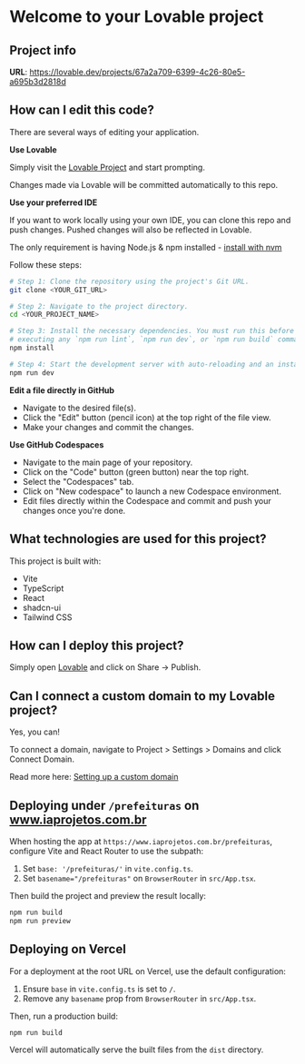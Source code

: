 # Welcome to your Lovable project

## Project info

**URL**: https://lovable.dev/projects/67a2a709-6399-4c26-80e5-a695b3d2818d

## How can I edit this code?

There are several ways of editing your application.

**Use Lovable**

Simply visit the [Lovable Project](https://lovable.dev/projects/67a2a709-6399-4c26-80e5-a695b3d2818d) and start prompting.

Changes made via Lovable will be committed automatically to this repo.

**Use your preferred IDE**

If you want to work locally using your own IDE, you can clone this repo and push changes. Pushed changes will also be reflected in Lovable.

The only requirement is having Node.js & npm installed - [install with nvm](https://github.com/nvm-sh/nvm#installing-and-updating)

Follow these steps:

```sh
# Step 1: Clone the repository using the project's Git URL.
git clone <YOUR_GIT_URL>

# Step 2: Navigate to the project directory.
cd <YOUR_PROJECT_NAME>

# Step 3: Install the necessary dependencies. You must run this before
# executing any `npm run lint`, `npm run dev`, or `npm run build` command.
npm install

# Step 4: Start the development server with auto-reloading and an instant preview.
npm run dev
```

**Edit a file directly in GitHub**

- Navigate to the desired file(s).
- Click the "Edit" button (pencil icon) at the top right of the file view.
- Make your changes and commit the changes.

**Use GitHub Codespaces**

- Navigate to the main page of your repository.
- Click on the "Code" button (green button) near the top right.
- Select the "Codespaces" tab.
- Click on "New codespace" to launch a new Codespace environment.
- Edit files directly within the Codespace and commit and push your changes once you're done.

## What technologies are used for this project?

This project is built with:

- Vite
- TypeScript
- React
- shadcn-ui
- Tailwind CSS

## How can I deploy this project?

Simply open [Lovable](https://lovable.dev/projects/67a2a709-6399-4c26-80e5-a695b3d2818d) and click on Share -> Publish.

## Can I connect a custom domain to my Lovable project?

Yes, you can!

To connect a domain, navigate to Project > Settings > Domains and click Connect Domain.

Read more here: [Setting up a custom domain](https://docs.lovable.dev/tips-tricks/custom-domain#step-by-step-guide)

## Deploying under `/prefeituras` on www.iaprojetos.com.br

When hosting the app at `https://www.iaprojetos.com.br/prefeituras`, configure
Vite and React Router to use the subpath:

1. Set `base: '/prefeituras/'` in `vite.config.ts`.
2. Set `basename="/prefeituras"` on `BrowserRouter` in `src/App.tsx`.

Then build the project and preview the result locally:

```sh
npm run build
npm run preview
```

## Deploying on Vercel

For a deployment at the root URL on Vercel, use the default configuration:

1. Ensure `base` in `vite.config.ts` is set to `/`.
2. Remove any `basename` prop from `BrowserRouter` in `src/App.tsx`.

Then, run a production build:

```sh
npm run build
```

Vercel will automatically serve the built files from the `dist` directory.
